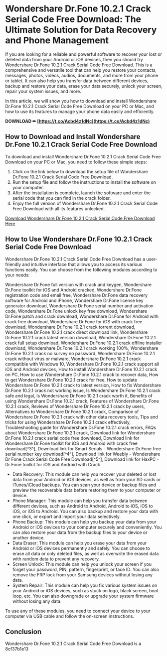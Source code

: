 # Wondershare Dr.Fone 10.2.1 Crack Serial Code Free Download: The Ultimate Solution for Data Recovery and Phone Management
  
If you are looking for a reliable and powerful software to recover your lost or deleted data from your Android or iOS devices, then you should try Wondershare Dr.Fone 10.2.1 Crack Serial Code Free Download. This is a comprehensive and versatile tool that can help you restore your contacts, messages, photos, videos, audios, documents, and more from your phone or tablet. It can also help you transfer data between different devices, backup and restore your data, erase your data securely, unlock your screen, repair your system issues, and more.
  
In this article, we will show you how to download and install Wondershare Dr.Fone 10.2.1 Crack Serial Code Free Download on your PC or Mac, and how to use its features to manage your phone data easily and efficiently.
 
**DOWNLOAD ✏ [https://t.co/Acbd4z1dNc](https://t.co/Acbd4z1dNc)**


  
## How to Download and Install Wondershare Dr.Fone 10.2.1 Crack Serial Code Free Download
  
To download and install Wondershare Dr.Fone 10.2.1 Crack Serial Code Free Download on your PC or Mac, you need to follow these simple steps:
  
1. Click on the link below to download the setup file of Wondershare Dr.Fone 10.2.1 Crack Serial Code Free Download.
2. Run the setup file and follow the instructions to install the software on your computer.
3. After the installation is complete, launch the software and enter the serial code that you can find in the crack folder.
4. Enjoy the full version of Wondershare Dr.Fone 10.2.1 Crack Serial Code Free Download with all its features unlocked.

[Download Wondershare Dr.Fone 10.2.1 Crack Serial Code Free Download Here](https://www.wondershare.com/dr-fone-crack-serial-code-free-download.html)
  
## How to Use Wondershare Dr.Fone 10.2.1 Crack Serial Code Free Download
  
Wondershare Dr.Fone 10.2.1 Crack Serial Code Free Download has a user-friendly and intuitive interface that allows you to access its various functions easily. You can choose from the following modules according to your needs:
 
Wondershare Dr.Fone full version with crack and keygen,  Wondershare Dr.Fone toolkit for iOS and Android cracked,  Wondershare Dr.Fone registration code and email free,  Wondershare Dr.Fone data recovery software for Android and iPhone,  Wondershare Dr.Fone license key generator download,  Wondershare Dr.Fone serial number and activation code,  Wondershare Dr.Fone unlock key free download,  Wondershare Dr.Fone patch and crack download,  Wondershare Dr.Fone for Android with crack free download,  Wondershare Dr.Fone for iOS with crack free download,  Wondershare Dr.Fone 10.2.1 crack torrent download,  Wondershare Dr.Fone 10.2.1 crack direct download link,  Wondershare Dr.Fone 10.2.1 crack latest version download,  Wondershare Dr.Fone 10.2.1 crack full setup download,  Wondershare Dr.Fone 10.2.1 crack offline installer download,  Wondershare Dr.Fone 10.2.1 crack working 100%,  Wondershare Dr.Fone 10.2.1 crack no survey no password,  Wondershare Dr.Fone 10.2.1 crack without virus or malware,  Wondershare Dr.Fone 10.2.1 crack compatible with Windows 10,  Wondershare Dr.Fone 10.2.1 crack support all iOS and Android devices,  How to install Wondershare Dr.Fone 10.2.1 crack on PC,  How to use Wondershare Dr.Fone 10.2.1 crack to recover data,  How to get Wondershare Dr.Fone 10.2.1 crack for free,  How to update Wondershare Dr.Fone 10.2.1 crack to latest version,  How to fix Wondershare Dr.Fone 10.2.1 crack not working issue,  Is Wondershare Dr.Fone 10.2.1 crack safe and legal,  Is Wondershare Dr.Fone 10.2.1 crack worth it,  Benefits of using Wondershare Dr.Fone 10.2.1 crack,  Features of Wondershare Dr.Fone 10.2.1 crack,  Reviews of Wondershare Dr.Fone 10.2.1 crack by users,  Alternatives to Wondershare Dr.Fone 10.2.1 crack,  Comparison of Wondershare Dr.Fone 10.2.1 crack with other data recovery tools,  Tips and tricks for using Wondershare Dr.Fone 10.2.1 crack effectively,  Troubleshooting guide for Wondershare Dr.Fone 10.2.1 crack errors,  FAQs about Wondershare Dr.Fone 10.2.1 crack,  Download link for Wondershare Dr.Fone 10.2.1 crack serial code free download,  Download link for Wondershare Dr.Fone toolkit for iOS and Android with crack free download[^3^],  Download link for Smart Serials - Wondershare Dr.Fone free serial number key download[^4^],  Download link for Weebly - Wondershare Dr Fone Crack Serial Code Free Download[^5^],  Download link for HaxPC - Dr Fone toolkit for iOS and Android with Crack

- Data Recovery: This module can help you recover your deleted or lost data from your Android or iOS devices, as well as from your SD cards or iTunes/iCloud backups. You can scan your device or backup files and preview the recoverable data before restoring them to your computer or device.
- Phone Manager: This module can help you transfer data between different devices, such as Android to Android, Android to iOS, iOS to iOS, or iOS to Android. You can also backup and restore your data with one click, or export and import your data selectively.
- Phone Backup: This module can help you backup your data from your Android or iOS devices to your computer securely and conveniently. You can also restore your data from the backup files to your device or another device.
- Data Eraser: This module can help you erase your data from your Android or iOS devices permanently and safely. You can choose to erase all data or only deleted files, as well as overwrite the erased data with random data to prevent any recovery.
- Screen Unlock: This module can help you unlock your screen if you forget your password, PIN, pattern, fingerprint, or face ID. You can also remove the FRP lock from your Samsung devices without losing any data.
- System Repair: This module can help you fix various system issues on your Android or iOS devices, such as stuck on logo, black screen, boot loop, etc. You can also downgrade or upgrade your system firmware without losing any data.

To use any of these modules, you need to connect your device to your computer via USB cable and follow the on-screen instructions.
  
## Conclusion
  
Wondershare Dr.Fone 10.2.1 Crack Serial Code Free Download is a
 8cf37b1e13
 
